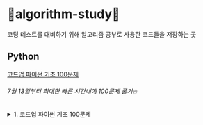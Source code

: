 # 💚algorithm-study💚

코딩 테스트를 대비하기 위해 알고리즘 공부로 사용한 코드들을 저장하는 곳

## Python
[코드업 파이썬 기초 100문제](https://codeup.kr/problemsetsol.php?psid=33)
###### 7월 13일부터 최대한 빠른 시간내에 100문제 풀기🔥

<details>
<summary>1. 코드업 파이썬 기초 100문제</summary>
<div markdown="1">
 
  | 번호명 | 문제명 | 문제 풀이일 |
  |:----------|:----------|:----------:|
  | 6001 | [기초-출력] 출력하기01(설명)(py) | 2021.07.13 |
  | 6002 | [기초-출력] 출력하기02(설명)(py) | 2021.07.13 |
  | 6003 | [기초-출력] 출력하기03(설명)(py) | 2021.07.13 |
  | 6004 | [기초-출력] 출력하기04(설명)(py) | 2021.07.13 |
  | 6005 | [기초-출력] 출력하기05(설명)(py) | 2021.07.13 |
  | 6006 | [기초-출력] 출력하기06(py) | 2021.07.13 |
  | 6007 | [기초-출력] 출력하기07(py) | 2021.07.13 |
  | 6008 | [기초-출력] 출력하기08(py) | 2021.07.13 |
  | 6009 | [기초-입출력] 문자 1개 입력받아 그대로 출력하기(설명)(py) | 2021.07.13 |
  | 6010 | [기초-입출력] 정수 1개 입력받아 int로 변환하여 출력하기(설명)(py) | 2021.07.13 |
  | 6011 | [기초-입출력] 실수 1개 입력받아 변환하여 출력하기(설명)(py)	 | 2021.07.13 |
  | 6012 | [기초-입출력] 정수 2개 입력받아 그대로 출력하기1(설명)(py) | 2021.07.13 |
  | 6013 | [기초-입출력] 문자 2개 입력받아 순서 바꿔 출력하기1(py) | 2021.07.13 |
  | 6014 | [기초-입출력] 실수 1개 입력받아 3번 출력하기(py) | 2021.07.13 |
  | 6015 | [기초-입출력] 정수 2개 입력받아 그대로 출력하기2(설명)(py) | 2021.07.13 |
  | 6016 | [기초-입출력] 문자 2개 입력받아 순서 바꿔 출력하기2(설명)(py) | 2021.07.13 |
  | 6017 | [기초-입출력] 문장 1개 입력받아 3번 출력하기(설명)(py) | 2021.07.13 |
  | 6018 | [기초-입출력] 시간 입력받아 그대로 출력하기(설명)(py) | 2021.07.13 |
  | 6019 | [기초-입출력] 연월일 입력받아 순서 바꿔 출력하기(py) | 2021.07.13 |
  | 6020 | [기초-입출력] 주민번호 입력받아 형태 바꿔 출력하기(py) | 2021.07.13 |
  | 6021 | [기초-입출력] 단어 1개 입력받아 나누어 출력하기(설명)(py) | 2021.07.13 |
  | 6022 | [기초-입출력] 연월일 입력받아 나누어 출력하기(설명)(py) | 2021.07.13 |
  | 6023 | [기초-입출력] 시분초 입력받아 분만 출력하기(py) | 2021.07.13 |
  | 6024 | [기초-입출력] 단어 2개 입력받아 이어 붙이기(설명)(py) | 2021.07.13 |
  | 6025 | [기초-값변환] 정수 2개 입력받아 합 계산하기(설명)(py) | 2021.07.13 |
  | 6026 | [기초-값변환] 실수 2개 입력받아 합 계산하기(설명)(py) | |
  | 6027 | [기초-출력변환] 10진 정수 입력받아 16진수로 출력하기1(설명)(py) | |
  | 6028 | [기초-출력변환] 10진 정수 입력받아 16진수로 출력하기2(설명)(py) | |
  | 6029 | [기초-값변환] 16진 정수 입력받아 8진수로 출력하기(설명)(py) | |
  | 6030 | [기초-값변환] 영문자 1개 입력받아 10진수로 변환하기(설명)(py) | |
  | 6031 | [기초-값변환] 정수 입력받아 유니코드 문자로 변환하기(설명)(py) | |
  | 6032 | [기초-산술연산] 정수 1개 입력받아 부호 바꾸기(설명)(py) | |
  | 6033 | [기초-산술연산] 문자 1개 입력받아 다음 문자 출력하기(설명)(py) | |
  | 6034 | [기초-산술연산] 정수 2개 입력받아 차 계산하기(설명)(py) | |
  | 6035 | [기초-산술연산] 실수 2개 입력받아 곱 계산하기(설명)(py) | |
  | 6036 | [기초-산술연산] 단어 여러 번 출력하기(설명)(py) | |
  | 6037 |  [기초-산술연산] 문장 여러 번 출력하기(설명)(py) | |
  | 6038 | [기초-산술연산] 정수 2개 입력받아 거듭제곱 계산하기(설명)(py) | |
  | 6039 | [기초-산술연산] 실수 2개 입력받아 거듭제곱 계산하기(py) | |
  | 6040 | [기초-산술연산] 정수 2개 입력받아 나눈 몫 계산하기(설명)(py) | |
  | 6041 | [기초-산술연산] 정수 2개 입력받아 나눈 나머지 계산하기(설명)(py) | |
  | 6042 | [기초-값변환] 실수 1개 입력받아 소숫점이하 자리 변환하기(설명)(py) | |
  | 6043 | [기초-산술연산] 실수 2개 입력받아 나눈 결과 계산하기(py) | |
  | 6044 | [기초-산술연산] 정수 2개 입력받아 자동 계산하기(py) | |
  | 6045 | [기초-산술연산] 정수 3개 입력받아 합과 평균 출력하기(설명)(py) | |
  | 6046 | [기초-비트시프트연산] 정수 1개 입력받아 2배 곱해 출력하기(설명)(py) | |
  | 6047 | [기초-비트시프트연산] 2의 거듭제곱 배로 곱해 출력하기(설명)(py) | |
  | 6048 | [기초-비교연산] 정수 2개 입력받아 비교하기1(설명)(py) | |
  | 6049 | [기초-비교연산] 정수 2개 입력받아 비교하기2(설명)(py) | |
  | 6050 | [기초-비교연산] 정수 2개 입력받아 비교하기3(설명)(py) | |
  | 6051 | [기초-비교연산] 정수 2개 입력받아 비교하기4(설명)(py) | |
  | 6052 | [기초-논리연산] 정수 입력받아 참 거짓 평가하기(설명)(py) | |
  | 6053 | [기초-논리연산] 참 거짓 바꾸기(설명)(py) | |
  | 6054 | [기초-논리연산] 둘 다 참일 경우만 참 출력하기(설명)(py) | |
  | 6055 | [기초-논리연산] 하나라도 참이면 참 출력하기(설명)(py) | |
  | 6056 | [기초-논리연산] 참/거짓이 서로 다를 때에만 참 출력하기(설명)(py) | |
  | 6057 | [기초-논리연산] 참/거짓이 서로 같을 때에만 참 출력하기(설명)(py) | |
  | 6058 | [기초-논리연산] 둘 다 거짓일 경우만 참 출력하기(py) | |
  | 6059 | [기초-비트단위논리연산] 비트단위로 NOT 하여 출력하기(설명)(py) | |
  | 6060 | [기초-비트단위논리연산] 비트단위로 AND 하여 출력하기(설명)(py) | |
  | 6061 | [기초-비트단위논리연산] 비트단위로 OR 하여 출력하기(설명)(py) | |
  | 6062 | [기초-비트단위논리연산] 비트단위로 XOR 하여 출력하기(설명)(py) | |
  | 6063 | [기초-3항연산] 정수 2개 입력받아 큰 값 출력하기(설명)(py) | |
  | 6064 | [기초-3항연산] 정수 3개 입력받아 가장 작은 값 출력하기(설명)(py) | |
  | 6065 |  [기초-조건/선택실행구조] 정수 3개 입력받아 짝수만 출력하기(설명)(py) | |
  | 6066 | [기초-조건/선택실행구조] 정수 3개 입력받아 짝/홀 출력하기(설명)(py) | |
  | 6067 |  [기초-조건/선택실행구조] 정수 1개 입력받아 분류하기(설명)(py) | |
  | 6068 | [기초-조건/선택실행구조] 점수 입력받아 평가 출력하기(설명)(py) | |
  | 6069 | [기초-조건/선택실행구조] 평가 입력받아 다르게 출력하기(py) | |
  | 6070 | [기초-조건/선택실행구조] 월 입력받아 계절 출력하기(설명)(py) | |
  | 6071 | [기초-반복실행구조] 0 입력될 때까지 무한 출력하기(설명)(py) | |
  | 6072 | [기초-반복실행구조] 정수 1개 입력받아 카운트다운 출력하기1(설명)(py) | |
  | 6073 | [기초-반복실행구조] 정수 1개 입력받아 카운트다운 출력하기2(py) | |
  | 6074 | [기초-반복실행구조] 문자 1개 입력받아 알파벳 출력하기(설명)(py) | |
  | 6075 | [기초-반복실행구조] 정수 1개 입력받아 그 수까지 출력하기1(py) | |
  | 6076 | [기초-반복실행구조] 정수 1개 입력받아 그 수까지 출력하기2(설명)(py) | |
  | 6077 |  [기초-종합] 짝수 합 구하기(설명)(py) | |
  | 6078 | [기초-종합] 원하는 문자가 입력될 때까지 반복 출력하기(py) | |
  | 6079 |  [기초-종합] 언제까지 더해야 할까?(py) | |
  | 6080 | [기초-종합] 주사위 2개 던지기(설명)(py) | |
  | 6081 | [기초-종합] 16진수 구구단 출력하기(py) | |
  | 6082 | [기초-종합] 3 6 9 게임의 왕이 되자(설명)(py) | |
  | 6083 | [기초-종합] 빛 섞어 색 만들기(설명)(py) | |
  | 6084 | [기초-종합] 소리 파일 저장용량 계산하기(py) | |
  | 6085 | [기초-종합] 그림 파일 저장용량 계산하기(py) | |
  | 6086 | [기초-종합] 거기까지! 이제 그만~(설명)(py) | |
  | 6087 | [기초-종합] 3의 배수는 통과(설명)(py) | |
  | 6088 | [기초-종합] 수 나열하기1(py) | |
  | 6089 | [기초-종합] 수 나열하기2(py) | |
  | 6090 | [기초-종합] 수 나열하기3(py) | |
  | 6091 | [기초-종합] 함께 문제 푸는 날(설명)(py) | |
  | 6092 | [기초-리스트] 이상한 출석 번호 부르기1(설명)(py) | |
  | 6093 | [기초-리스트] 이상한 출석 번호 부르기2(py) | |
  | 6094 | [기초-리스트] 이상한 출석 번호 부르기3(py) | |
  | 6095 | [기초-리스트] 바둑판에 흰 돌 놓기(설명)(py) | |
  | 6096 | [기초-리스트] 바둑알 십자 뒤집기(py) | |
  | 6097 | [기초-리스트] 설탕과자 뽑기(py) | |
  | 6098 | [기초-리스트] 성실한 개미(py) | |

  </div>
 </details>
